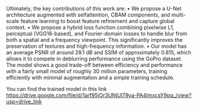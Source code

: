 Ultimately, the key contributions of this work are: 
• We propose a U-Net architecture augmented with selfattention, CBAM components, and multi-scale feature learning to boost feature refinement and capture global context.
• We propose a hybrid loss function combining pixelwise L1, perceptual (VGG16-based), and Fourier-domain losses to handle blur from both a spatial and a frequency viewpoint. This significantly improves the preservation of textures and high-frequency information.
• Our model has an average PSNR of around 28.1 dB and SSIM of approximately 0.815, which allows it to compete in deblurring performance using the GoPro dataset. The model shows a good trade-off between efficiency and performance with a fairly small model of roughly 30 million parameters, training efficiently with minimal augmentation and a simple training schedule.




You can find the trained model in this link
https://drive.google.com/file/d/1arf95jOr3UNjUl79ya-PA4ImxcsY9pq_/view?usp=drive_link
